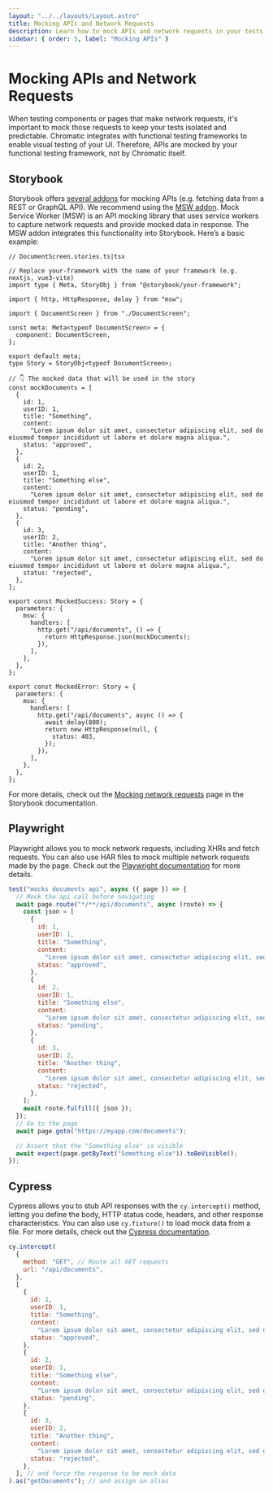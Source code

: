 ```yaml
---
layout: "../../layouts/Layout.astro"
title: Mocking APIs and Network Requests
description: Learn how to mock APIs and network requests in your tests (Storybook, Playwright and Cypress)
sidebar: { order: 5, label: "Mocking APIs" }
---
```


# Mocking APIs and Network Requests

When testing components or pages that make network requests, it's important to mock those requests to keep your tests isolated and predictable. Chromatic integrates with functional testing frameworks to enable visual testing of your UI. Therefore, APIs are mocked by your functional testing framework, not by Chromatic itself.

## Storybook

Storybook offers [several addons](https://storybook.js.org/addons/tag/api) for mocking APIs (e.g. fetching data from a REST or GraphQL API). We recommend using the [MSW addon](https://storybook.js.org/addons/msw-storybook-addon). Mock Service Worker (MSW) is an API mocking library that uses service workers to capture network requests and provide mocked data in response. The MSW addon integrates this functionality into Storybook. Here’s a basic example:

```tsx
// DocumentScreen.stories.ts|tsx

// Replace your-framework with the name of your framework (e.g. nextjs, vue3-vite)
import type { Meta, StoryObj } from "@storybook/your-framework";

import { http, HttpResponse, delay } from "msw";

import { DocumentScreen } from "./DocumentScreen";

const meta: Meta<typeof DocumentScreen> = {
  component: DocumentScreen,
};

export default meta;
type Story = StoryObj<typeof DocumentScreen>;

// 👇 The mocked data that will be used in the story
const mockDocuments = [
  {
    id: 1,
    userID: 1,
    title: "Something",
    content:
      "Lorem ipsum dolor sit amet, consectetur adipiscing elit, sed do eiusmod tempor incididunt ut labore et dolore magna aliqua.",
    status: "approved",
  },
  {
    id: 2,
    userID: 1,
    title: "Something else",
    content:
      "Lorem ipsum dolor sit amet, consectetur adipiscing elit, sed do eiusmod tempor incididunt ut labore et dolore magna aliqua.",
    status: "pending",
  },
  {
    id: 3,
    userID: 2,
    title: "Another thing",
    content:
      "Lorem ipsum dolor sit amet, consectetur adipiscing elit, sed do eiusmod tempor incididunt ut labore et dolore magna aliqua.",
    status: "rejected",
  },
];

export const MockedSuccess: Story = {
  parameters: {
    msw: {
      handlers: [
        http.get("/api/documents", () => {
          return HttpResponse.json(mockDocuments);
        }),
      ],
    },
  },
};

export const MockedError: Story = {
  parameters: {
    msw: {
      handlers: [
        http.get("/api/documents", async () => {
          await delay(800);
          return new HttpResponse(null, {
            status: 403,
          });
        }),
      ],
    },
  },
};
```

For more details, check out the [Mocking network requests](https://storybook.js.org/docs/writing-stories/mocking-data-and-modules/mocking-network-requests) page in the Storybook documentation.

## Playwright

Playwright allows you to mock network requests, including XHRs and fetch requests. You can also use HAR files to mock multiple network requests made by the page. Check out the [Playwright documentation](https://playwright.dev/docs/mock#mock-api-requests) for more details.

```js
test("mocks documents api", async ({ page }) => {
  // Mock the api call before navigating
  await page.route("*/**/api/documents", async (route) => {
    const json = [
      {
        id: 1,
        userID: 1,
        title: "Something",
        content:
          "Lorem ipsum dolor sit amet, consectetur adipiscing elit, sed do eiusmod tempor incididunt ut labore et dolore magna aliqua.",
        status: "approved",
      },
      {
        id: 2,
        userID: 1,
        title: "Something else",
        content:
          "Lorem ipsum dolor sit amet, consectetur adipiscing elit, sed do eiusmod tempor incididunt ut labore et dolore magna aliqua.",
        status: "pending",
      },
      {
        id: 3,
        userID: 2,
        title: "Another thing",
        content:
          "Lorem ipsum dolor sit amet, consectetur adipiscing elit, sed do eiusmod tempor incididunt ut labore et dolore magna aliqua.",
        status: "rejected",
      },
    ];
    await route.fulfill({ json });
  });
  // Go to the page
  await page.goto("https://myapp.com/documents");

  // Assert that the "Something else" is visible
  await expect(page.getByText("Something else")).toBeVisible();
});
```

## Cypress

Cypress allows you to stub API responses with the `cy.intercept()` method, letting you define the body, HTTP status code, headers, and other response characteristics. You can also use `cy.fixture()` to load mock data from a file. For more details, check out the [Cypress documentation](https://docs.cypress.io/guides/guides/network-requests#Stubbing).

```js
cy.intercept(
  {
    method: "GET", // Route all GET requests
    url: "/api/documents",
  },
  [
    {
      id: 1,
      userID: 1,
      title: "Something",
      content:
        "Lorem ipsum dolor sit amet, consectetur adipiscing elit, sed do eiusmod tempor incididunt ut labore et dolore magna aliqua.",
      status: "approved",
    },
    {
      id: 2,
      userID: 1,
      title: "Something else",
      content:
        "Lorem ipsum dolor sit amet, consectetur adipiscing elit, sed do eiusmod tempor incididunt ut labore et dolore magna aliqua.",
      status: "pending",
    },
    {
      id: 3,
      userID: 2,
      title: "Another thing",
      content:
        "Lorem ipsum dolor sit amet, consectetur adipiscing elit, sed do eiusmod tempor incididunt ut labore et dolore magna aliqua.",
      status: "rejected",
    },
  ], // and force the response to be mock data
).as("getDocuments"); // and assign an alias
```
